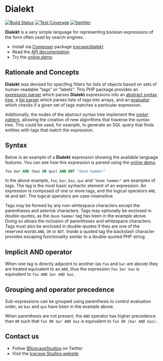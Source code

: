 # Dialekt

[![Build Status]](https://travis-ci.org/IcecaveStudios/dialekt)
[![Test Coverage]](https://coveralls.io/r/IcecaveStudios/dialekt?branch=develop)
[![SemVer]](http://semver.org)

**Dialekt** is a very simple language for representing boolean expressions of the form often used by search engines.

* Install via [Composer](http://getcomposer.org) package [icecave/dialekt](https://packagist.org/packages/icecave/dialekt)
* Read the [API documentation](http://icecavestudios.github.io/dialekt/artifacts/documentation/api/)
* Try the [online demo](http://dialekt.icecave.com.au)

## Rationale and Concepts

**Dialekt** was devised for specifing filters for lists of objects based on sets of human-readable "tags" or "labels".
This PHP package provides an [expression parser](src/Parser/ExpressionParser.php) which parses **Dialekt** expressions
into an [abstract syntax tree](http://en.wikipedia.org/wiki/Abstract_syntax_tree), a [list parser](src/Parser/ListParser.php)
which parses lists of tags into arrays, and an [evaluator](src/Evaluator/Evaluator.php) which checks if a given set of
tags matches a particular expression.

Additionally, the nodes of the abstract syntax tree implement the [visitor pattern](http://en.wikipedia.org/wiki/Visitor_pattern),
allowing the creation of new algorithms that traverse the syntax tree. This could be used, for example, to generate an
SQL query that finds entities with tags that match the expression.

## Syntax

Below is an example of a **Dialekt** expression showing the available language features. You can see how this expression
is parsed using the [online demo](http://dialekt.icecave.com.au/?expr=foo+bar+AND+%28baz+OR+qux%29+AND+NOT+%22doom+hammer%22).

```vb
foo bar AND (baz OR qux) AND NOT "doom hammer"
```

In the above example, `foo`, `bar`, `baz`, `qux` and `"doom hammer"` are examples of *tags*. The tag is the most
basic syntactic element of an expression. An expression is composed of one or more tags, and the logical operators `AND`,
`OR` and `NOT`. The logical operators are case-insensitive.

Tags may be formed by any non-whitespace characters except the parentheses and asterisk characters. Tags may optionally
be enclosed in double-quotes, as the `doom hammer` tag has been in the example above. Doing so allows the inclusion
of parentheses and whitespace characters. Tags must also be enclosed in double-quotes if they are one of the reserved
words `AND`, `OR` or `NOT`. Inside a quoted tag the backslash character provides escaping functionality similar to a
double-quoted PHP string.

## Implicit AND operator

When one tag is directly adjacent to another (as `foo` and `bar` are above) they are treated equivalent to an `AND`,
thus the expression `foo bar baz` is equivalent to `foo AND bar AND baz`.

## Grouping and operator precedence

Sub-expressions can be grouped using parenthesis to control evaluation order, as `baz` and `qux` have been in the
example above.

When parenthesis are not present, the `AND` operator has higher precedence than `OR` such that `foo OR bar AND baz` is
equivalent to `foo OR (bar AND baz)`.

## Contact us

* Follow [@IcecaveStudios](https://twitter.com/IcecaveStudios) on Twitter
* Visit the [Icecave Studios website](http://icecave.com.au)

<!-- references -->
[Build Status]: http://img.shields.io/travis/IcecaveStudios/dialekt/develop.svg?style=flat-square
[Test Coverage]: http://img.shields.io/coveralls/IcecaveStudios/dialekt/develop.svg?style=flat-square
[SemVer]: http://img.shields.io/:semver-0.1.0-yellow.svg?style=flat-square
